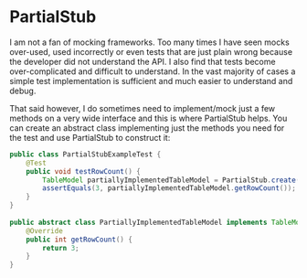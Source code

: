 # PartialStub

I am not a fan of mocking frameworks. Too many times I have seen mocks over-used, used incorrectly or even tests that 
are just plain wrong because the developer did not understand the API. I also find that tests become over-complicated 
and difficult to understand. In the vast majority of cases a simple test implementation is sufficient and much easier 
to understand and debug.

That said however, I do sometimes need to implement/mock just a few methods on a very wide interface and this is where 
PartialStub helps. You can create an abstract class implementing just the methods you need for the test and use PartialStub 
to construct it:

```java
public class PartialStubExampleTest {
    @Test
    public void testRowCount() {
        TableModel partiallyImplementedTableModel = PartialStub.create(PartiallyImplementedTableModel.class);
        assertEquals(3, partiallyImplementedTableModel.getRowCount());
    }
}
        
public abstract class PartiallyImplementedTableModel implements TableModel {
    @Override
    public int getRowCount() {
        return 3;
    }
}
```
